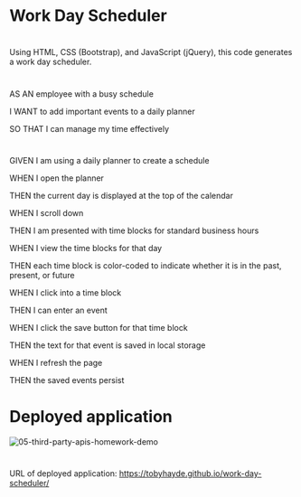 # Work Day Scheduler
#
Using HTML, CSS (Bootstrap), and JavaScript (jQuery), this code generates a work day scheduler.
#
AS AN employee with a busy schedule

I WANT to add important events to a daily planner

SO THAT I can manage my time effectively
#
GIVEN I am using a daily planner to create a schedule

WHEN I open the planner

THEN the current day is displayed at the top of the calendar

WHEN I scroll down

THEN I am presented with time blocks for standard business hours

WHEN I view the time blocks for that day

THEN each time block is color-coded to indicate whether it is in the past, present, or future

WHEN I click into a time block

THEN I can enter an event

WHEN I click the save button for that time block

THEN the text for that event is saved in local storage

WHEN I refresh the page

THEN the saved events persist

# Deployed application
![05-third-party-apis-homework-demo](https://user-images.githubusercontent.com/95835120/151684816-99534df6-2a69-4355-aa5d-28ce9cc7460c.gif)
#
URL of deployed application: https://tobyhayde.github.io/work-day-scheduler/
